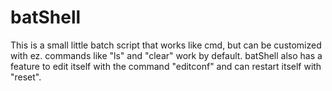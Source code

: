 # batShell
This is a small little batch script that works like cmd, but can be customized with ez. commands like "ls" and "clear" work by default. batShell also has a feature to edit itself with the command "editconf" and can restart itself with "reset". 
